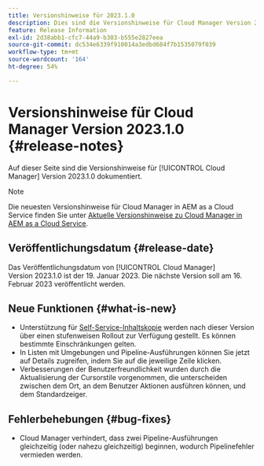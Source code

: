 ```yaml
---
title: Versionshinweise für 2023.1.0
description: Dies sind die Versionshinweise für Cloud Manager Version 2023.1.0.
feature: Release Information
exl-id: 2d38abb1-cfc7-44a9-b303-b555e2827eea
source-git-commit: dc534e6339f910014a3edbd684f7b1535079f039
workflow-type: tm+mt
source-wordcount: '164'
ht-degree: 54%

---
```



# Versionshinweise für Cloud Manager Version 2023.1.0 {#release-notes}

Auf dieser Seite sind die Versionshinweise für [!UICONTROL Cloud Manager] Version 2023.1.0 dokumentiert.

>[!NOTE]
>
>Die neuesten Versionshinweise für Cloud Manager in AEM as a Cloud Service finden Sie unter [Aktuelle Versionshinweise zu Cloud Manager in AEM as a Cloud Service](https://experienceleague.adobe.com/docs/experience-manager-cloud-service/content/implementing/using-cloud-manager/release-notes-cloud-manager/release-notes-cm-current.html?lang=de).

## Veröffentlichungsdatum {#release-date}

Das Veröffentlichungsdatum von [!UICONTROL Cloud Manager] Version 2023.1.0 ist der 19. Januar 2023. Die nächste Version soll am 16. Februar 2023 veröffentlicht werden.

## Neue Funktionen {#what-is-new}

* Unterstützung für [Self-Service-Inhaltskopie](/help/using/content-copy.md) werden nach dieser Version über einen stufenweisen Rollout zur Verfügung gestellt. Es können bestimmte Einschränkungen gelten.
* In Listen mit Umgebungen und Pipeline-Ausführungen können Sie jetzt auf Details zugreifen, indem Sie auf die jeweilige Zeile klicken.
* Verbesserungen der Benutzerfreundlichkeit wurden durch die Aktualisierung der Cursorstile vorgenommen, die unterscheiden zwischen dem Ort, an dem Benutzer Aktionen ausführen können, und dem Standardzeiger.

## Fehlerbehebungen {#bug-fixes}

* Cloud Manager verhindert, dass zwei Pipeline-Ausführungen gleichzeitig (oder nahezu gleichzeitig) beginnen, wodurch Pipelinefehler vermieden werden.

